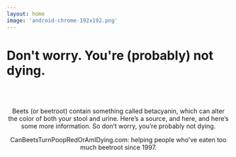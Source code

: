```yaml
---
layout: home
image: 'android-chrome-192x192.png'
---
```

# Don't worry. You're (probably) not dying.

<br/><br/>
<p style="text-align:center;">Beets (or beetroot) contain something called betacyanin, which can alter the color of both your stool and urine. Here’s a source, and here, and here’s some more information. So don’t worry, you’re probably not dying. </p>

<p style="text-align:center;">CanBeetsTurnPoopRedOrAmIDying.com: helping people who’ve eaten too much beetroot since 1997.</p>

